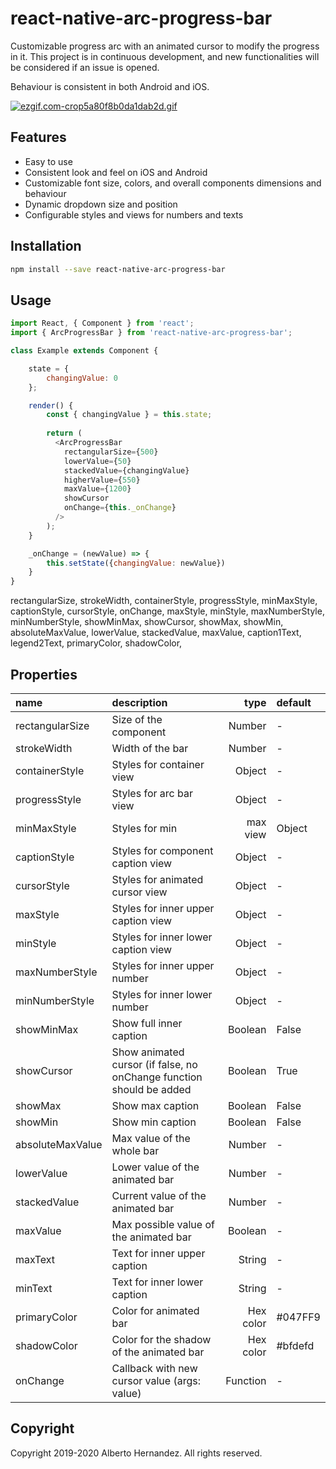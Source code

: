 # react-native-arc-progress-bar
Customizable progress arc with an animated cursor to modify the progress in it. 
This project is in continuous development, and new functionalities will be considered if an issue is opened.

Behaviour is consistent in both Android and iOS.

[![ezgif.com-crop5a80f8b0da1dab2d.gif](https://s5.gifyu.com/images/ezgif.com-crop5a80f8b0da1dab2d.gif)](https://gifyu.com/image/mYqU)


## Features

* Easy to use
* Consistent look and feel on iOS and Android
* Customizable font size, colors, and overall components dimensions and behaviour
* Dynamic dropdown size and position
* Configurable styles and views for numbers and texts


## Installation

```bash
npm install --save react-native-arc-progress-bar
```

## Usage

```javascript
import React, { Component } from 'react';
import { ArcProgressBar } from 'react-native-arc-progress-bar';

class Example extends Component {

    state = {
        changingValue: 0
    };

    render() {
        const { changingValue } = this.state;
    
        return (
          <ArcProgressBar
            rectangularSize={500}
            lowerValue={50}
            stackedValue={changingValue}
            higherValue={550}
            maxValue={1200}
            showCursor
            onChange={this._onChange}
          />
        );
    }

    _onChange = (newValue) => {
        this.setState({changingValue: newValue})
    }
}
```

rectangularSize, strokeWidth, 
containerStyle, progressStyle,
minMaxStyle, captionStyle,
cursorStyle, onChange,
maxStyle, minStyle,
maxNumberStyle, minNumberStyle,
showMinMax, showCursor,
showMax, showMin,
absoluteMaxValue,
lowerValue, stackedValue,
maxValue,
caption1Text, legend2Text,
primaryColor, shadowColor,
            
## Properties

 name              | description                                   | type     | default
:----------------- |:--------------------------------------------- | --------:|:------------------
 rectangularSize   | Size of the component                         |   Number | -
 strokeWidth       | Width of the bar                              |   Number | -
 containerStyle    | Styles for container view                     |   Object | -
 progressStyle     | Styles for arc bar view                       |   Object | -
 minMaxStyle       | Styles for min|max view                       |   Object | -
 captionStyle      | Styles for component caption view             |   Object | -
 cursorStyle       | Styles for animated cursor view               |   Object | -
 maxStyle          | Styles for inner upper caption view           |   Object | -
 minStyle          | Styles for inner lower caption view           |   Object | -
 maxNumberStyle    | Styles for inner upper number                 |   Object | -
 minNumberStyle    | Styles for inner lower number                 |   Object | -
 showMinMax        | Show full inner caption                       |   Boolean | False
 showCursor        | Show animated cursor (if false, no onChange function should be added                          |   Boolean | True
 showMax           | Show max caption                              |   Boolean | False
 showMin           | Show min caption                              |   Boolean | False
 absoluteMaxValue  | Max value of the whole bar                    |   Number  | -
 lowerValue        | Lower value of the animated bar               |   Number | -
 stackedValue      | Current value of the animated bar             |   Number | -
 maxValue          | Max possible value of the animated bar                              |   Boolean | -
 maxText           | Text for inner upper caption                  |   String | -
 minText           | Text for inner lower caption                  |   String | -
 primaryColor      | Color for animated bar                        |   Hex color | #047FF9
 shadowColor       | Color for the shadow of the animated bar      |   Hex color | #bfdefd
 onChange          | Callback with new cursor value (args: value)  | Function | -


## Copyright

Copyright 2019-2020 Alberto Hernandez. All rights reserved.
